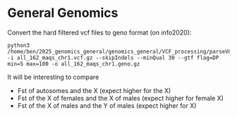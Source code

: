 # General Genomics

Convert the hard filtered vcf files to geno format (on info2020):
```
python3 /home/ben/2025_genomics_general/genomics_general/VCF_processing/parseVCF.py -i all_162_maqs_chr1.vcf.gz --skipIndels --minQual 30 --gtf flag=DP min=5 max=100 -o all_162_maqs_chr1.geno.gz
```

It will be interesting to compare 
* Fst of autosomes and the X (expect higher for the X)
* Fst of the X of females and the X of males (expect higher for female X)
* Fst of the X of males and the Y of males (expect higher for X)
